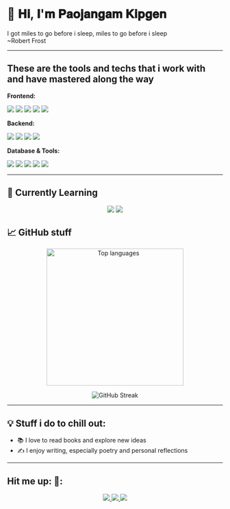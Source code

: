 # 👋 𝐇𝐢, 𝐈'𝐦 𝐏𝐚𝐨𝐣𝐚𝐧𝐠𝐚𝐦 𝐊𝐢𝐩𝐠𝐞𝐧
I got miles to go before i sleep, miles to go before i sleep  
~Robert Frost

---


## These are the tools and techs that i work with and have mastered along the way
**Frontend:**  
<p align="left">
  <img src="https://img.shields.io/badge/React-20232A?style=for-the-badge&logo=react&logoColor=61DAFB" />
  <img src="https://img.shields.io/badge/Tailwind-CB3837?style=for-the-badge&logo=tailwind-css&logoColor=white" />
  <img src="https://img.shields.io/badge/HTML5-E34F26?style=for-the-badge&logo=html5&logoColor=white" />
  <img src="https://img.shields.io/badge/CSS3-1572B6?style=for-the-badge&logo=css3&logoColor=white" />
  <img src="https://img.shields.io/badge/JavaScript-F7DF1E?style=for-the-badge&logo=javascript&logoColor=black" />
</p>

**Backend:**  
<p align="left">
  <img src="https://img.shields.io/badge/Node.js-339933?style=for-the-badge&logo=node.js&logoColor=white" />
  <img src="https://img.shields.io/badge/Express-000000?style=for-the-badge&logo=express&logoColor=white" />
  <img src="https://img.shields.io/badge/C++-00599C?style=for-the-badge&logo=c%2B%2B&logoColor=white" />
  <img src="https://img.shields.io/badge/Java-007396?style=for-the-badge&logo=java&logoColor=white" />
</p>

**Database & Tools:**  
<p align="left">
  <img src="https://img.shields.io/badge/MongoDB-47A248?style=for-the-badge&logo=mongodb&logoColor=white" />
  <img src="https://img.shields.io/badge/SQL-00758F?style=for-the-badge&logo=mysql&logoColor=white" />
  <img src="https://img.shields.io/badge/PostgreSQL-4169E1?style=for-the-badge&logo=postgresql&logoColor=white" />
  <img src="https://img.shields.io/badge/Git-F05032?style=for-the-badge&logo=git&logoColor=white" />
  <img src="https://img.shields.io/badge/VS_Code-007ACC?style=for-the-badge&logo=visual-studio-code&logoColor=white" />
</p>

---

## 🌱 Currently Learning

<p align="center">
  <img src="https://img.shields.io/badge/Linux-FCC624?style=for-the-badge&logo=linux&logoColor=black" /> 
  <img src="https://img.shields.io/badge/Cloud_Computing-00ADEF?style=for-the-badge&logo=amazonaws&logoColor=white" />
</p>




## 📈 GitHub stuff

<p align="center">

  <!-- Top Languages -->
  <img alt="Top languages" src="https://github-readme-stats.vercel.app/api/top-langs/?username=Paojangam&layout=compact&theme=tokyonight" width="320" />
</p>


<p align="center">
  <img alt="GitHub Streak" src="https://git-hub-streak-stats.vercel.app/?user=Paojangam&theme=react&hide_border=false" />
</p>



---

## 💡 Stuff i do to chill out:

- 📚 I love to read books and explore new ideas  
- ✍️ I enjoy writing, especially poetry and personal reflections

---

## Hit me up: 🤙:

<p align="center">
  <a href="https://www.linkedin.com/in/paojangam-namcha-kipgen-594557240/">
    <img src="https://img.shields.io/badge/LinkedIn-blue?style=for-the-badge&logo=linkedin&logoColor=white" />
  </a>  
  <a href="https://leetcode.com/u/paojangam/">
    <img src="https://img.shields.io/badge/LeetCode-orange?style=for-the-badge&logo=leetcode&logoColor=white" />
  </a>  
  <img src="https://img.shields.io/badge/Email-paojangam1234@gmail.com-red?style=for-the-badge&logo=gmail&logoColor=white" /> 
</p>
